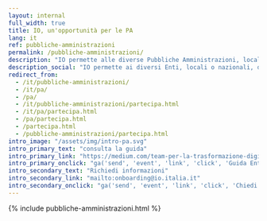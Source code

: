 ```yaml
---
layout: internal
full_width: true
title: IO, un'opportunità per le PA
lang: it
ref: pubbliche-amministrazioni
permalink: /pubbliche-amministrazioni/
description: "IO permette alle diverse Pubbliche Amministrazioni, locali o nazionali, di raccogliere tutti i servizi, le comunicazioni e i documenti in un unico luogo e di interfacciarsi in modo semplice, rapido e sicuro con i cittadini."
description_social: "IO permette ai diversi Enti, locali o nazionali, di interfacciarsi in modo semplice, rapido e sicuro con i cittadini, attraverso un unico canale."
redirect_from:
  - /it/pubbliche-amministrazioni/
  - /it/pa/
  - /pa/
  - /it/pubbliche-amministrazioni/partecipa.html
  - /it/pa/partecipa.html
  - /pa/partecipa.html
  - /partecipa.html
  - /pubbliche-amministrazioni/partecipa.html
intro_image: "/assets/img/intro-pa.svg"
intro_primary_text: "consulta la guida"
intro_primary_link: "https://medium.com/team-per-la-trasformazione-digitale/progetto-io-guida-per-gli-enti-pubblici-integrazione-servizi-pubblica-amministrazione-smartphone-cittadini-f290306a611a"
intro_primary_onclick: "ga('send', 'event', 'link', 'click', 'Guida Enti', 1)"
intro_secondary_text: "Richiedi informazioni"
intro_secondary_link: "mailto:onboarding@io.italia.it"
intro_secondary_onclick: "ga('send', 'event', 'link', 'click', 'Chiedi info enti', 1)"
---
```


{% include pubbliche-amministrazioni.html %}

